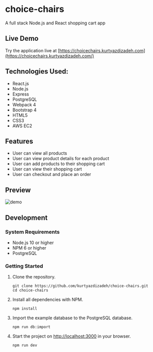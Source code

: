 # choice-chairs
A full stack Node.js and React shopping cart app

## Live Demo
Try the application live at [https://choicechairs.kurtyazdizadeh.com](https://choicechairs.kurtyazdizadeh.com/)

## Technologies Used:
- React.js
- Node.js
- Express
- PostgreSQL
- Webpack 4
- Bootstrap 4
- HTML5
- CSS3
- AWS EC2

## Features
  - User can view all products
  - User can view product details for each product
  - User can add products to their shopping cart
  - User can view their shopping cart
  - User can checkout and place an order

## Preview

![demo](/images/demo.gif)

## Development

### System Requirements
  - Node.js 10 or higher
  - NPM 6 or higher
  - PostgreSQL

### Getting Started
  1. Clone the repository.
      ```shell
      git clone https://github.com/kurtyazdizadeh/choice-chairs.git
      cd choice-chairs
      ```

  2. Install all dependencies with NPM.
      ```shell
      npm install
      ```

  3. Import the example database to the PostgreSQL database.
      ```shell
      npm run db:import
      ```

  4. Start the project on [http://localhost:3000](http://localhost:3000) in your browser.
      ```shell
      npm run dev
      ```

